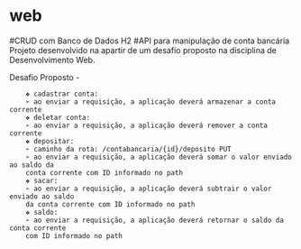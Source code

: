 # web
#CRUD com Banco de Dados H2
#API para manipulação de conta bancária
Projeto desenvolvido na apartir de um desafio proposto na disciplina de Desenvolvimento Web. 

Desafio Proposto -

        ❖ cadastrar conta:
        ➢ ao enviar a requisição, a aplicação deverá armazenar a conta corrente
        ❖ deletar conta:
        ➢ ao enviar a requisição, a aplicação deverá remover a conta corrente
        ❖ depositar:
        ➢ caminho da rota: /contabancaria/{id}/deposito PUT
        ➢ ao enviar a requisição, a aplicação deverá somar o valor enviado ao saldo da
        conta corrente com ID informado no path
        ❖ sacar:
        ➢ ao enviar a requisição, a aplicação deverá subtrair o valor enviado ao saldo
        da conta corrente com ID informado no path
        ❖ saldo:
        ➢ ao enviar a requisição, a aplicação deverá retornar o saldo da conta corrente
        com ID informado no path
